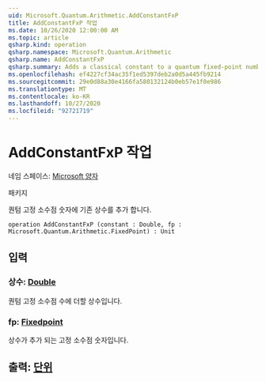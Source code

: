 ```yaml
---
uid: Microsoft.Quantum.Arithmetic.AddConstantFxP
title: AddConstantFxP 작업
ms.date: 10/26/2020 12:00:00 AM
ms.topic: article
qsharp.kind: operation
qsharp.namespace: Microsoft.Quantum.Arithmetic
qsharp.name: AddConstantFxP
qsharp.summary: Adds a classical constant to a quantum fixed-point number.
ms.openlocfilehash: ef4227cf34ac35f1ed5397deb2a0d5a445fb9214
ms.sourcegitcommit: 29e0d88a30e4166fa580132124b0eb57e1f0e986
ms.translationtype: MT
ms.contentlocale: ko-KR
ms.lasthandoff: 10/27/2020
ms.locfileid: "92721719"
---
```

# <a name="addconstantfxp-operation"></a>AddConstantFxP 작업

네임 스페이스: [Microsoft 양자](xref:Microsoft.Quantum.Arithmetic)

패키지 [](https://nuget.org/packages/)


퀀텀 고정 소수점 숫자에 기존 상수를 추가 합니다.

```qsharp
operation AddConstantFxP (constant : Double, fp : Microsoft.Quantum.Arithmetic.FixedPoint) : Unit
```


## <a name="input"></a>입력

### <a name="constant--double"></a>상수: [Double](xref:microsoft.quantum.lang-ref.double)

퀀텀 고정 소수점 수에 더할 상수입니다.


### <a name="fp--fixedpoint"></a>fp: [Fixedpoint](xref:Microsoft.Quantum.Arithmetic.FixedPoint)

상수가 추가 되는 고정 소수점 숫자입니다.



## <a name="output--unit"></a>출력: [단위](xref:microsoft.quantum.lang-ref.unit)

